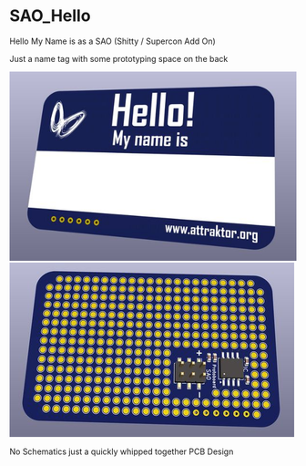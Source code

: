 # SAO_Hello
Hello My Name is as a SAO (Shitty / Supercon Add On)

Just a name tag with some prototyping space on the back

![HelloMyNameIs](Logos/SAO_Hello.jpg)
![HelloMyNameIs_Back](Logos/SAO_Hello_Back.jpg)

No Schematics just a quickly whipped together PCB Design
